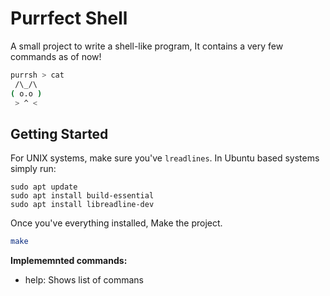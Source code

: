# Purrfect Shell

A small project to write a shell-like program, It contains a very few commands as of now! 
```sh
purrsh > cat
 /\_/\  
( o.o )
 > ^ <
```

## Getting Started

For UNIX systems, make sure you've `lreadlines`. In Ubuntu based systems simply run:

```
sudo apt update
sudo apt install build-essential
sudo apt install libreadline-dev
```

Once you've everything installed, Make the project.

```sh
make
```

**Implememnted commands:**

* help: Shows list of commans


